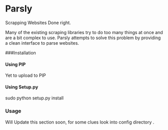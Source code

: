 Parsly
======

Scrapping Websites Done right.

Many of the existing scraping libraries try to do too many things at once and are a bit complex to use. 
Parsly attempts to solve this problem by providing a clean interface to parse websites.

###Installation

#### Using PIP
Yet to upload to PIP
#### Using Setup.py
sudo python setup.py install

### Usage
Will Update this section soon, for some clues look into config directory .






